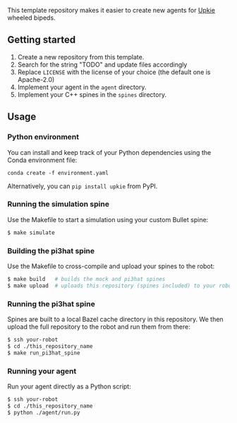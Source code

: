 This template repository makes it easier to create new agents for [Upkie](https://github.com/upkie/upkie) wheeled bipeds.

## Getting started

1. Create a new repository from this template.
2. Search for the string "TODO" and update files accordingly
3. Replace ``LICENSE`` with the license of your choice (the default one is Apache-2.0)
4. Implement your agent in the ``agent`` directory.
5. Implement your C++ spines in the ``spines`` directory.

## Usage

### Python environment

You can install and keep track of your Python dependencies using the Conda environment file:

```console
conda create -f environment.yaml
```

Alternatively, you can ``pip install upkie`` from PyPI.

### Running the simulation spine

Use the Makefile to start a simulation using your custom Bullet spine:

```bash
$ make simulate
```

### Building the pi3hat spine

Use the Makefile to cross-compile and upload your spines to the robot:

```bash
$ make build   # builds the mock and pi3hat spines
$ make upload  # uploads this repository (spines included) to your robot
```

### Running the pi3hat spine

Spines are built to a local Bazel cache directory in this repository. We then upload the full repository to the robot and run them from there:

```bash
$ ssh your-robot
$ cd ./this_repository_name
$ make run_pi3hat_spine
```

### Running your agent

Run your agent directly as a Python script:

```bash
$ ssh your-robot
$ cd ./this_repository_name
$ python ./agent/run.py
```
